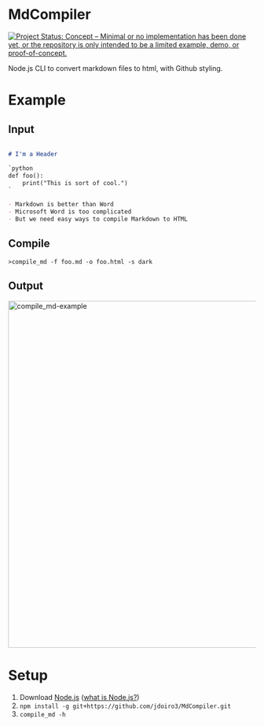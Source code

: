 # MdCompiler

[![Project Status: Concept – Minimal or no implementation has been done yet, or the repository is only intended to be a limited example, demo, or proof-of-concept.](https://www.repostatus.org/badges/latest/concept.svg)](https://www.repostatus.org/#concept)

Node.js CLI to convert markdown files to html, with Github styling.

# Example

## Input

```markdown

# I'm a Header

`python 
def foo():
    print("This is sort of cool.")
`

- Markdown is better than Word
- Microsoft Word is too complicated
- But we need easy ways to compile Markdown to HTML
```

## Compile

```shell
>compile_md -f foo.md -o foo.html -s dark
```

## Output

<img width="705" alt="compile_md-example" src="https://user-images.githubusercontent.com/57968347/138459965-b5861132-b01d-4307-8e96-566a9c00cff4.PNG">

# Setup

1. Download [Node.js](https://nodejs.org/en/download/) ([what is Node.js?](https://en.wikipedia.org/wiki/Node.js))
2. `npm install -g git+https://github.com/jdoiro3/MdCompiler.git`
3. `compile_md -h`
